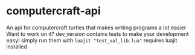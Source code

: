 # computercraft-api
An api for computercraft turtles that makes writing programs a lot easier
Want to work on it? dev_version contains tests to make your development easy! simply run them with `luajit "test_val_lib.lua"` requires luajit installed
